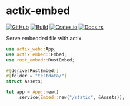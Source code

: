 # actix-embed

[![GitHub](https://img.shields.io/github/license/unbyte/actix-embed)](https://github.com/unbyte/actix-embed)
[![Build](https://github.com/unbyte/actix-embed/workflows/CI/badge.svg)](https://github.com/unbyte/actix-embed/actions)
[![Crates.io](https://img.shields.io/crates/v/actix-embed)](https://crates.io/crates/actix-embed)
[![Docs.rs](https://docs.rs/actix-embed/badge.svg)](https://docs.rs/actix-embed)

Serve embedded file with actix.

```rust
use actix_web::App;
use actix_embed::Embed;
use rust_embed::RustEmbed;

#[derive(RustEmbed)]
#[folder = "testdata/"]
struct Assets;

let app = App::new()
    .service(Embed::new("/static", &Assets));
```